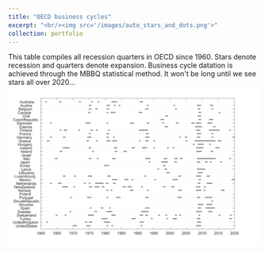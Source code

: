 ```yaml
---
title: "OECD business cycles"
excerpt: "<br/><img src='/images/auto_stars_and_dots.png'>"
collection: portfolio
---
```


This table compiles all recession quarters in OECD since 1960. Stars denote recession and quarters denote expansion. Business cycle datation is achieved through the MBBQ statistical method.
It won't be long until we see stars all over 2020...
<br/><img src='/images/auto_stars_and_dots.png'>
